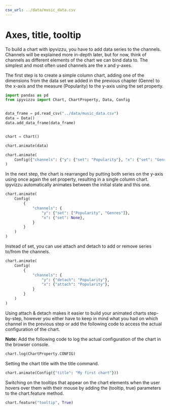 ```yaml
---
csv_url: ../data/music_data.csv
---
```


# Axes, title, tooltip

To build a chart with ipyvizzu, you have to add data series to the channels.
Channels will be explained more in-depth later, but for now, think of channels
as different elements of the chart we can bind data to. The simplest and most
often used channels are the x and y-axes.

The first step is to create a simple column chart, adding one of the dimensions
from the data set we added in the previous chapter (Genre) to the x-axis and the
measure (Popularity) to the y-axis using the set property.

<div id="tutorial_01"></div>

```python
import pandas as pd
from ipyvizzu import Chart, ChartProperty, Data, Config


data_frame = pd.read_csv("../data/music_data.csv")
data = Data()
data.add_data_frame(data_frame)


chart = Chart()

chart.animate(data)

chart.animate(
    Config({"channels": {"y": {"set": "Popularity"}, "x": {"set": "Genres"}}})
)
```

In the next step, the chart is rearranged by putting both series on the y-axis
using once again the set property, resulting in a single column chart. ipyvizzu
automatically animates between the initial state and this one.

<div id="tutorial_02"></div>

```python
chart.animate(
    Config(
        {
            "channels": {
                "y": {"set": ["Popularity", "Genres"]},
                "x": {"set": None},
            }
        }
    )
)
```

Instead of set, you can use attach and detach to add or remove series to/from
the channels.

<div id="tutorial_03"></div>

```python
chart.animate(
    Config(
        {
            "channels": {
                "y": {"detach": "Popularity"},
                "x": {"attach": "Popularity"},
            }
        }
    )
)
```

Using attach & detach makes it easier to build your animated charts
step-by-step, however you either have to keep in mind what you had on which
channel in the previous step or add the following code to access the actual
configuration of the chart.

**Note:** Add the following code to log the actual configuration of the chart in
the browser console.

```python
chart.log(ChartProperty.CONFIG)
```

Setting the chart title with the title command.

<div id="tutorial_04"></div>

```python
chart.animate(Config({"title": "My first chart"}))
```

Switching on the tooltips that appear on the chart elements when the user hovers
over them with their mouse by adding the (tooltip, true) parameters to the
chart.feature method.

<div id="tutorial_05"></div>

```python
chart.feature("tooltip", True)
```

<script src="./axes_title_tooltip.js"></script>
